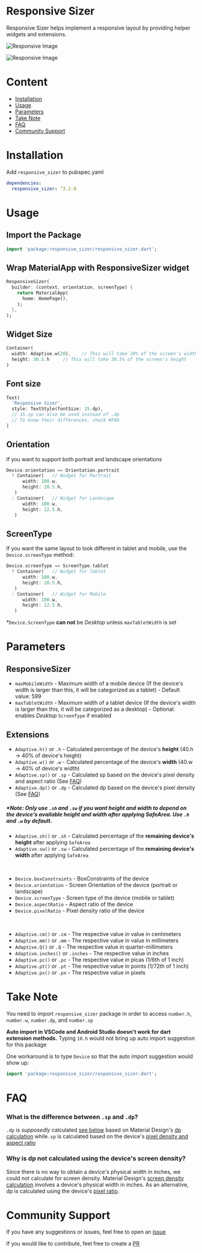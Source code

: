 # Responsive Sizer

Responsive Sizer helps implement a responsive layout by providing helper widgets and extensions.

![Responsive Image](https://github.com/CoderUni/responsive_sizer/blob/main/assets/img_ss_with_lib.png)

![Responsive Image](https://github.com/CoderUni/responsive_sizer/blob/main/assets/img_ss_without_lib.png)

# Content

- [Installation](#installation)
- [Usage](#usage)
- [Parameters](#parameters)
- [Take Note](#take-note)
- [FAQ](#faq)
- [Community Support](#community-support)

# Installation
Add `responsive_sizer` to pubspec.yaml
```yaml
dependencies:
  responsive_sizer: ^3.2.0
```

# Usage

## Import the Package
```dart
import 'package:responsive_sizer/responsive_sizer.dart';
```

## Wrap MaterialApp with ResponsiveSizer widget
```dart
ResponsiveSizer( 
  builder: (context, orientation, screenType) {
    return MaterialApp(
      home: HomePage(),
    );
  },
);
```

## Widget Size
```dart
Container(
  width: Adaptive.w(20),    // This will take 20% of the screen's width
  height: 30.5.h     // This will take 30.5% of the screen's height
)
```

## Font size
```dart
Text(
  'Responsive Sizer', 
  style: TextStyle(fontSize: 15.dp), 
  // 15.sp can also be used instead of .dp
  // To know their differences, check #FAQ
)
```

## Orientation

If you want to support both portrait and landscape orientations
```dart
Device.orientation == Orientation.portrait
  ? Container(   // Widget for Portrait
      width: 100.w,
      height: 20.5.h,
   )
  : Container(   // Widget for Landscape
      width: 100.w,
      height: 12.5.h,
   )
```


## ScreenType

If you want the same layout to look different in tablet and mobile, use the ``Device.screenType`` method:

```dart
Device.screenType == ScreenType.tablet
  ? Container(   // Widget for Tablet
      width: 100.w,
      height: 20.5.h,
   )
  : Container(   // Widget for Mobile
      width: 100.w,
      height: 12.5.h,
   )
```
*`Device.ScreenType` **can not** be *Desktop* unless `maxTabletWidth` is set

# Parameters
## ResponsiveSizer
* `maxMobileWidth` - Maximum width of a mobile device
(If the device's width is larger than this, it will be categorized as a tablet) - Default value: 599
* `maxTabletWidth` - Maximum width of a tablet device
(If the device's width is larger than this, it will be categorized as a desktop) - Optional: enables *Desktop* `ScreenType` if enabled

## Extensions
* `Adaptive.h()` or `.h` - Calculated percentage of the device's **height** (40.h -> 40% of device's height)
* `Adaptive.w()` or `.w` - Calculated percentage of the device's **width** (40.w -> 40% of device's width)
* `Adaptive.sp()` or `.sp` - Calculated sp based on the device's pixel density and aspect ratio (See [FAQ](#sp-dp-difference))
* `Adaptive.dp()` or `.dp` - Calculated dp based on the device's pixel density (See [FAQ](#sp-dp-difference))

##### *Note: Only use `.sh` and `.sw` if you want height and width to depend on the device's available height and width after applying SafeArea. Use `.h` and `.w` by default.
* `Adaptive.sh()` or `.sh` - Calculated percentage of the **remaining device's height** after applying `SafeArea` 
* `Adaptive.sw()` or `.sw` - Calculated percentage of the **remaining device's width** after applying `SafeArea` 

<br />

* `Device.boxConstraints` - BoxConstraints of the device
* `Device.orientation` - Screen Orientation of the device (portrait or landscape)
* `Device.screenType` - Screen type of the device (mobile or tablet)
* `Device.aspectRatio` - Aspect ratio of the device
* `Device.pixelRatio` - Pixel density ratio of the device

<br />

* `Adaptive.cm()` or `.cm` - The respective value in value in centimeters
* `Adaptive.mm()` or `.mm` - The respective value in value in millimeters
* `Adaptive.Q()` or `.Q` - The respective value in quarter-millimeters
* `Adaptive.inches()` or `.inches` - The respective value in inches
* `Adaptive.pc()` or `.pc` - The respective value in picas (1/6th of 1 inch)
* `Adaptive.pt()` or `.pt` - The respective value in points (1/72th of 1 inch)
* `Adaptive.px()` or `.px` - The respective value in pixels


# Take Note

You need to import `responsive_sizer` package in order to access `number.h`, `number.w`, `number.dp`, and `number.sp`

**Auto import in VSCode and Android Studio doesn't work for dart extension methods.** Typing `10.h` would not bring up auto import suggestion for this package

One workaround is to type `Device` so that the auto import suggestion would show up:
```dart
import 'package:responsive_sizer/responsive_sizer.dart';
```

# FAQ

### <a id="sp-dp-difference"></a>What is the difference between `.sp` and `.dp`?

`.dp` is *supposedly* calculated [see below](#dp-sp-calculation) based on Material Design's [dp calculation](https://material.io/design/layout/pixel-density.html#pixel-density-on-android) 
while`.sp` is calculated based on the device's [pixel density and aspect ratio](https://github.com/CoderUni/responsive_sizer/blob/f1558c80bc2c2ca7db3ccbd4b34a30c87f3c5f0e/lib/src/extension.dart#L54)

### <a id="dp-sp-calculation"></a>Why is dp not calculated using the device's screen density?

Since there is no way to obtain a device's physical width in inches, we could not calculate for screen density. Material Design's [screen density calculation](https://material.io/design/layout/pixel-density.html#pixel-density-on-android) involves a device's physical width in inches. As an alternative, dp is calculated using the device's [pixel ratio](https://api.flutter.dev/flutter/dart-ui/FlutterView/devicePixelRatio.html).

# Community Support

If you have any suggestions or issues, feel free to open an [issue](https://github.com/CoderUni/responsive_sizer/issues)

If you would like to contribute, feel free to create a [PR](https://github.com/CoderUni/responsive_sizer/pulls)